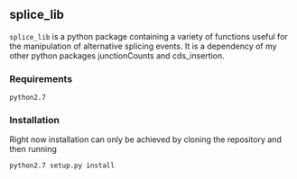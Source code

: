 ## splice_lib

`splice_lib` is a python package containing a variety of functions useful for the manipulation of alternative splicing events.  It is a dependency of my other python packages junctionCounts and cds_insertion.  

### Requirements

`python2.7`  


### Installation

Right now installation can only be achieved by cloning the repository and then running  

```
python2.7 setup.py install
```
